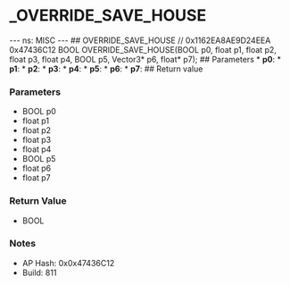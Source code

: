 # _OVERRIDE_SAVE_HOUSE

--- ns: MISC --- ## OVERRIDE_SAVE_HOUSE  // 0x1162EA8AE9D24EEA 0x47436C12 BOOL OVERRIDE_SAVE_HOUSE(BOOL p0, float p1, float p2, float p3, float p4, BOOL p5, Vector3* p6, float* p7);   ## Parameters * **p0**: * **p1**: * **p2**: * **p3**: * **p4**: * **p5**: * **p6**: * **p7**:  ## Return value

### Parameters
* BOOL p0
* float p1
* float p2
* float p3
* float p4
* BOOL p5
* float p6
* float p7

### Return Value
* BOOL

### Notes
* AP Hash: 0x0x47436C12
* Build: 811

